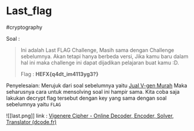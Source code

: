 # Last_flag
#cryptography 

Soal :
> Ini adalah Last FLAG Challenge, Masih sama dengan Challenge sebelumnya. Akan tetapi hanya berbeda versi, Jika kamu baru dalam hal ini maka challenge ini dapat dijadikan pelajaran buat kamu :D.  
> 
> Flag : **HEFX{q4dt_im4113yg3?}**

Penyelesaian:
Merujuk dari soal sebelumnya yaitu [Jual V-gen Murah](https://github.com/F4KEHOOMAN/CTFR_RasyidMF/blob/main/cryptography/Jual_V-Gen_murah.md) Maka seharusnya cara untuk mensolving soal ini hampir sama. Kita coba saja lakukan decrypt flag tersebut dengan key yang sama dengan soal sebelumnya yaitu `FLAG`

![[last.png]]
link : [Vigenere Cipher - Online Decoder, Encoder, Solver, Translator (dcode.fr)](https://www.dcode.fr/vigenere-cipher)

